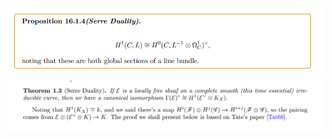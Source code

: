 ![](../attachments/Pasted%20image%2020210509235319.png)

![](../attachments/Pasted%20image%2020210626210159.png)